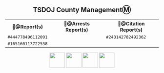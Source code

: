 <h2 align="center">TSDOJ County ManagementⓂ️</h2>

<div align="center">
<table>
  <tr>
    <th>📂@Report(s)</th>
    <th>📄@Arrests Report(s)</th>
    <th>📜@Citation Report(s)</th>
  </tr>
  <tr>
    <td><code>#444778496112091</code></td>
    <td><code></code></td>
    <td><code>#243142782492362</code></td>
  </tr>
  <tr>
    <td><code>#165160113722538</code></td>
    <td><code></code></td>
    <td><code></code></td>
  </tr>
</table>
</div>

<p align="center">
<img width="auto" height="50" src="https://justice-ls.xyz/wp-content/uploads/2020/07/doj-vector.png" /> <img width="auto" height="50" src="https://i.imgur.com/CvRbjh7.png" /> <img width="auto" height="50" src="https://i.ibb.co/6bwcmKr/icon-2000px.png" /> <img width="auto" height="50" src="https://i.ibb.co/kB4PVf0/Supreme-Court-4-2.png" /> 
</p> 
